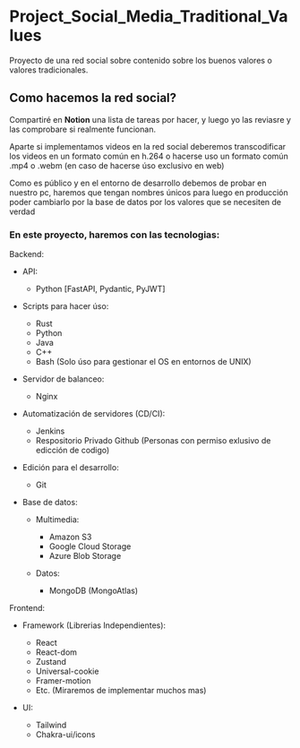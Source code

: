 # Project_Social_Media_Traditional_Values

Proyecto de una red social sobre contenido sobre los buenos valores o valores tradicionales.




## Como hacemos la red social?

Compartiré en **Notion** una lista de tareas por hacer, y luego yo las reviasre y las comprobare si realmente funcionan.

Aparte si implementamos videos en la red social deberemos transcodificar los videos en un formato común en h.264
o hacerse uso un formato común .mp4 o .webm (en caso de hacerse úso exclusivo en web)

Como es público y en el entorno de desarrollo debemos de probar en nuestro pc, haremos que tengan nombres únicos para luego en producción poder cambiarlo por la base de datos por los valores que se necesiten de verdad






### En este proyecto, haremos con las tecnologias:
Backend:

  - API:
    - Python [FastAPI, Pydantic, PyJWT]

  - Scripts para hacer úso:
    - Rust
    - Python
    - Java
    - C++
    - Bash (Solo úso para gestionar el OS en entornos de UNIX)
  
  - Servidor de balanceo:
    - Nginx

  - Automatización de servidores (CD/CI):
    - Jenkins
    - Respositorio Privado Github (Personas con permiso exlusivo de edicción de codigo)
 
  - Edición para el desarrollo:
    - Git
  
  - Base de datos:

    - Multimedia:
      - Amazon S3
      - Google Cloud Storage
      - Azure Blob Storage

    - Datos:
      - MongoDB (MongoAtlas)


Frontend:

  - Framework (Librerias Independientes):
    - React
    - React-dom
    - Zustand
    - Universal-cookie
    - Framer-motion
    - Etc. (Miraremos de implementar muchos mas)
  
  - UI:
    - Tailwind
    - Chakra-ui/icons






